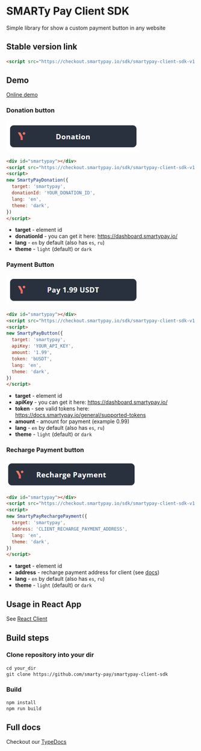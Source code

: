 # SMARTy Pay Client SDK
Simple library for show a custom payment button in any website

## Stable version link
```html
<script src="https://checkout.smartypay.io/sdk/smartypay-client-sdk-v1.js"></script>
```

## Demo
[Online demo](https://checkout.smartypay.io/sdk/smartypay-client-sdk-example.html)

### Donation button
![Button img](content/donation-button-dark.png?raw=true "Title")
```html
<div id="smartypay"></div>
<script src="https://checkout.smartypay.io/sdk/smartypay-client-sdk-v1.js"></script>
<script>
new SmartyPayDonation({
  target: 'smartypay',
  donationId: 'YOUR_DONATION_ID',
  lang: 'en',
  theme: 'dark',
})
</script>
```
- **target** - element id
- **donationId** - you can get it here: https://dashboard.smartypay.io/
- **lang** - `en` by default (also has `es`, `ru`)
- **theme** - `light` (default) or `dark`


### Payment Button
![Button img](content/pay-button-dark.png?raw=true "Title")
```html
<div id="smartypay"></div>
<script src="https://checkout.smartypay.io/sdk/smartypay-client-sdk-v1.js"></script>
<script>
new SmartyPayButton({
  target: 'smartypay',
  apiKey: 'YOUR_API_KEY',
  amount: '1.99',
  token: 'bUSDT',
  lang: 'en',
  theme: 'dark',
})
</script>
```
- **target** - element id
- **apiKey** - you can get it here: https://dashboard.smartypay.io/
- **token** - see valid tokens here: https://docs.smartypay.io/general/supported-tokens
- **amount** - amount for payment (example 0.99)
- **lang** - `en` by default (also has `es`, `ru`)
- **theme** - `light` (default) or `dark`


### Recharge Payment button
![Button img](content/recharge-payment-dark.png?raw=true "Title")
```html
<div id="smartypay"></div>
<script src="https://checkout.smartypay.io/sdk/smartypay-client-sdk-v1.js"></script>
<script>
new SmartyPayRechargePayment({
  target: 'smartypay',
  address: 'CLIENT_RECHARGE_PAYMENT_ADDRESS',
  lang: 'en',
  theme: 'dark',
})
</script>
```
- **target** - element id
- **address** - recharge payment address for client (see [docs](https://docs.smartypay.io/api/recharge-payments))
- **lang** - `en` by default (also has `es`, `ru`)
- **theme** - `light` (default) or `dark`

## Usage in React App
See [React Client](https://github.com/smarty-pay/smartypay-client-react)

## Build steps
### Clone repository into your dir
```shell
cd your_dir
git clone https://github.com/smarty-pay/smartypay-client-sdk
```

### Build
```shell
npm install
npm run build
```

## Full docs
Checkout our [TypeDocs](https://smarty-pay.github.io/smartypay-client-sdk/modules.html)
